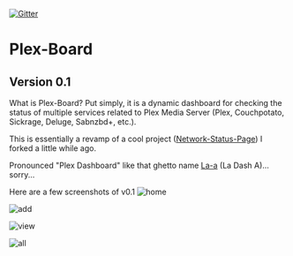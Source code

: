 [![Gitter](https://badges.gitter.im/Join%20Chat.svg)](https://gitter.im/scytherswings/Plex-Board?utm_source=badge&utm_medium=badge&utm_campaign=pr-badge&utm_content=body_badge)

# Plex-Board
## Version 0.1

What is Plex-Board? Put simply, it is a dynamic dashboard for checking the status of multiple services related to Plex Media Server (Plex, Couchpotato, Sickrage, Deluge, Sabnzbd+, etc.).

This is essentially a revamp of a cool project ([Network-Status-Page](https://github.com/scytherswings/Network-Status-Page)) I forked a little while ago.

Pronounced "Plex Dashboard" like that ghetto name [La-a][] (La Dash A)... sorry...

[La-a]: http://www.urbandictionary.com/define.php?term=la-a

Here are a few screenshots of v0.1
![home](http://i.imgur.com/8kcDikC.png)

![add](http://i.imgur.com/6qnMZwa.png)

![view](http://i.imgur.com/zDbDLD4.png)

![all](http://i.imgur.com/9JWlycL.png)

